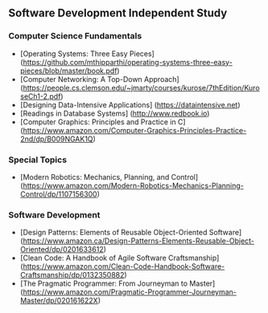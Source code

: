 ## Software Development Independent Study

### Computer Science Fundamentals
- [Operating Systems: Three Easy Pieces] (https://github.com/mthipparthi/operating-systems-three-easy-pieces/blob/master/book.pdf)
- [Computer Networking: A Top-Down Approach] (https://people.cs.clemson.edu/~jmarty/courses/kurose/7thEdition/KuroseCh1-2.pdf)
- [Designing Data-Intensive Applications] (https://dataintensive.net)
- [Readings in Database Systems] (http://www.redbook.io)
- [Computer Graphics: Principles and Practice in C] (https://www.amazon.com/Computer-Graphics-Principles-Practice-2nd/dp/B009NGAK1Q)

### Special Topics
- [Modern Robotics: Mechanics, Planning, and Control] (https://www.amazon.com/Modern-Robotics-Mechanics-Planning-Control/dp/1107156300)

### Software Development
- [Design Patterns: Elements of Reusable Object-Oriented Software] (https://www.amazon.ca/Design-Patterns-Elements-Reusable-Object-Oriented/dp/0201633612)
- [Clean Code: A Handbook of Agile Software Craftsmanship] (https://www.amazon.com/Clean-Code-Handbook-Software-Craftsmanship/dp/0132350882)
- [The Pragmatic Programmer: From Journeyman to Master] (https://www.amazon.com/Pragmatic-Programmer-Journeyman-Master/dp/020161622X)
